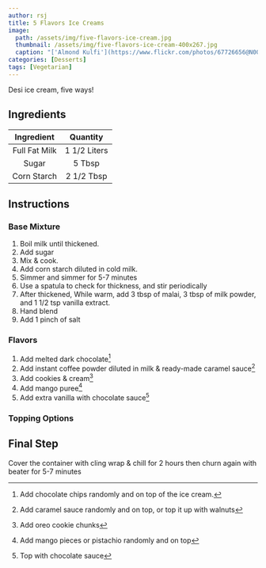 ```yaml
---
author: rsj
title: 5 Flavors Ice Creams
image:
  path: /assets/img/five-flavors-ice-cream.jpg
  thumbnail: /assets/img/five-flavors-ice-cream-400x267.jpg
  caption: "['Almond Kulfi'](https://www.flickr.com/photos/67726656@N00/4632112320) by [In Memoriam: chrisbulle](https://www.flickr.com/photos/67726656@N00) is licensed under [CC BY 2.0](https://creativecommons.org/licenses/by/2.0/?ref=openverse)."
categories: [Desserts]
tags: [Vegetarian]
---
```


Desi ice cream, five ways!

## Ingredients

| Ingredient | Quantity |
|:-:|:-:|
| Full Fat Milk | 1 1/2 Liters |
| Sugar | 5 Tbsp|
| Corn Starch | 2 1/2 Tbsp |

## Instructions

### Base Mixture

1. Boil milk until thickened.
2. Add sugar
3. Mix & cook.
4. Add corn starch diluted in cold milk.
5. Simmer and simmer for 5-7 minutes
6. Use a spatula to check for thickness, and stir periodically
7. After thickened, While warm, add 3 tbsp of malai, 3 tbsp of milk powder, and 1 1/2 tsp vanilla extract.
8. Hand blend
9. Add 1 pinch of salt

### Flavors

1. Add melted dark chocolate[^1]
2. Add instant coffee powder diluted in milk & ready-made caramel sauce[^2]
3. Add cookies & cream[^3]
4. Add mango puree[^4]
5. Add extra vanilla with chocolate sauce[^5]

### Topping Options

[^1]: Add chocolate chips randomly and on top of the ice cream.
[^2]: Add caramel sauce randomly and on top, or top it up with walnuts
[^3]: Add oreo cookie chunks
[^4]: Add mango pieces or pistachio randomly and on top
[^5]: Top with chocolate sauce

## Final Step

Cover the container with cling wrap & chill for 2 hours then churn again with beater for 5-7 minutes
